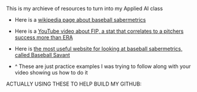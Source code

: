 This is my archieve of resources to turn into my Applied AI class

- Here is a [wikipedia page about baseball sabermetrics](https://en.wikipedia.org/wiki/Sabermetrics)
- Here is a [YouTube video about FIP, a stat that correlates to a pitchers success more than ERA](https://youtu.be/74PSMbR6ihw?si=ZBmsPLD3too7RiiJ)
- Here is [the most useful website for looking at baseball sabermetrics, called Baseball Savant](https://baseballsavant.mlb.com/preview?game_pk=745299&game_date=08/30/2024)

- ^ These are just practice examples I was trying to follow along with your video showing us how to do it

ACTUALLY USING THESE TO HELP BUILD MY GITHUB:
